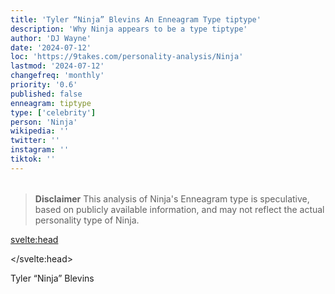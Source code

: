 ```yaml
---
title: 'Tyler “Ninja” Blevins An Enneagram Type tiptype'
description: 'Why Ninja appears to be a type tiptype'
author: 'DJ Wayne'
date: '2024-07-12'
loc: 'https://9takes.com/personality-analysis/Ninja'
lastmod: '2024-07-12'
changefreq: 'monthly'
priority: '0.6'
published: false
enneagram: tiptype
type: ['celebrity']
person: 'Ninja'
wikipedia: ''
twitter: ''
instagram: ''
tiktok: ''
---
```


<!--
    childhood and upbringing
    first big success
    style habits and quirks that relate to their personality type
    stressful moments in their life and how they handled them
    comfort- moments in their life where they are doing well and killing it
-->
<!-- // keywords:  -->

<script>
	// import  PopCard  from "$lib/components/atoms/PopCard.svelte";
</script>

<div
	style="display: flex;
    justify-content: center;
    margin: 1rem 0;
	"
>
	<!-- <PopCard
		image={`/types/tiptypes/${'Ninja'}.webp`}
		enneagramType={tiptype}
		showIcon={false}
		displayText="Ninja"
		subtext=""
	/> -->
</div>

> **Disclaimer** This analysis of Ninja's Enneagram type is speculative, based on publicly available information, and may not reflect the actual personality type of Ninja.

<p class="firstLetter"></p>

<svelte:head>

<script type="application/ld+json">

</script>

</svelte:head>

<style lang="scss"></style>

Tyler “Ninja” Blevins
